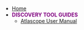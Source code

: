 - [Home](/ "Discovery Tools Guide") 
- **<span style="color:purple">DISCOVERY TOOL GUIDES</span>**
  - [Atlascope User Manual](/discovery-tools/atlascope.md "Atlascope User Manual")

